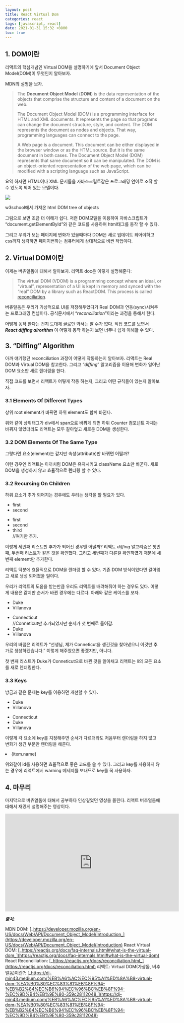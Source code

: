 ```yaml
---
layout: post
title: React Virtual Dom
categories: react
tags: [javascript, react]
date: 2021-01-31 15:32 +0800
toc: true
---
```


## 1. DOM이란

리액트의 핵심개념인 Virtual DOM을 설명하기에 앞서 Document Object Model(DOM)이 무엇인지 알아보자.

MDN의 설명을 보자.

> The **Document Object Model** (**DOM**) is the data representation of the objects that comprise the structure and content of a document on the web.
>
> The Document Object Model (DOM) is a programming interface for HTML and XML documents. It represents the page so that programs can change the document structure, style, and content. The DOM represents the document as nodes and objects. That way, programming languages can connect to the page.
>
> A Web page is a document. This document can be either displayed in the browser window or as the HTML source. But it is the same document in both cases. The Document Object Model (DOM) represents that same document so it can be manipulated. The DOM is an object-oriented representation of the web page, which can be modified with a scripting language such as JavaScript.

요약 하자면 HTML이나 XML 문서들을 자바스크립트같은 프로그래밍 언어로 조작 할 수 있도록 되어 있는 모델이다.

![](https://miro.medium.com/max/972/1*LA6AXbzvC0IQ_d2H8v3NCw.gif)

w3school에서 가져온 html DOM tree of objects

그림으로 보면 조금 더 이해가 쉽다. 저런 DOM모델을 이용하여 자바스크립트가 “document.getElementById”와 같은 코드를 사용하여 html태그를 동작 할 수 있다.

그리고 우리가 보는 페이지에 변화가 있을때마다 DOM은 새로 업데이트 되어야하고 css까지 생각하면 페이지변화는 컴퓨터에게 상대적으로 비싼 작업이다.

## 2. Virtual DOM이란

이제는 버츄얼돔에 대해서 알아보자. 리액트 doc은 이렇게 설명해준다:

> The virtual DOM (VDOM) is a programming concept where an ideal, or “virtual”, representation of a UI is kept in memory and synced with the “real” DOM by a library such as ReactDOM. This process is called [reconciliation](https://reactjs.org/docs/reconciliation.html).

버츄얼돔은 우리가 가상적으로 UI를 저장해두었다가 Real DOM과 연동(sync)시켜주는 프로그래밍 컨셉이다. 공식문서에서 “_reconciliation_”이라는 과정을 통해서 한다.

어떻게 동작 한다는 건지 도대체 글로만 봐서는 알 수가 없다. 직접 코드를 보면서 **_React diffing alrorithm_** 이 어떻게 동작 하는지 보면 너무나 쉽게 이해할 수 있다.

## 3. “Diffing” Algorithm

아까 얘기했던 reconciliation 과정이 어떻게 작동하는지 알아보자. 리액트는 Real DOM과 Virtual DOM을 참고한다. 그리고 “_diffing_” 알고리즘을 이용해 변화가 일어난 DOM 요소만 새로 렌더링을 한다.

직접 코드를 보면서 리액트가 어떻게 작동 하는지, 그리고 어떤 규칙들이 있는지 알아보자.

### 3.1 Elements Of Different Types

상위 root element가 바뀌면 하위 element도 함께 바뀐다.

<div>  
  <Counter />  
</div>  
  
<span>  
  <Counter />  
</span>

위와 같이 상위태그가 div에서 span으로 바뀌게 되면 하위 Counter 컴포넌트 자체는 바뀌지 않았더라도 리액트는 모두 갈아엎고 새로운 DOM을 생성한다.

### 3.2 DOM Elements Of The Same Type

그렇다면 요소(element)는 같지만 속성(attribute)만 바뀌면 어떨까?

<div className="before" title="stuff" />  
  
<div className="after" title="stuff" />

이런 경우엔 리액트는 아까처럼 DOM은 유지시키고 className 요소만 바꾼다. 새로 DOM을 생성하지 않고 효율적으로 렌더링 할 수 있다.

### 3.2 Recursing On Children

하위 요소가 추가 되어지는 경우에도 우리는 생각을 할 필요가 있다.

<ul>  
  <li>first</li>  
  <li>second</li>  
</ul>  
  
<ul>  
  <li>first</li>  
  <li>second</li>  
  <li>third</li> //여기만 추가.  
</ul>

이렇게 세번째 리스트만 추가가 되어진 경우엔 어떨까? 리액트 _diffing_ 알고리즘은 첫번째, 두번째 리스트가 같은 것을 확인했다. 그리고 세번째가 다른걸 확인하였기 때문에 세번째 element만 추가한다.

리액트 덕분에 효율적으로 DOM을 렌더링 할 수 있다. 기존 DOM 방식이었다면 갈아엎고 새로 생성 되어졌을 일이다.

우리가 리액트의 도움을 받는만큼 우리도 리액트를 배려해줘야 하는 경우도 있다. 이렇게 내용은 같지만 순서가 바뀐 경우에는 다르다. 아래와 같은 케이스를 보자.

<ul>  
  <li>Duke</li>  
  <li>Villanova</li>  
</ul>  
  
<ul>  
  <li>Connecticut</li> //Conneticut만 추가되었지만 순서가 첫 번째로 들어감.  
  <li>Duke</li>  
  <li>Villanova</li>  
</ul>

우리의 바램은 리액트가 “선생님, 제가 Conneticut을 생긴것을 찾아냈으니 이것만 추가로 생성하겠습니다.” 이렇게 해주었으면 좋겠지만, 아니다.

첫 번째 리스트가 Duke가 Conneticut으로 바뀐 것을 알아채고 리액트는 li의 모든 요소를 새로 렌더링한다.

### 3.3 Keys

방금과 같은 문제는 key를 이용하면 개선할 수 있다.

<ul>  
  <li key="2015">Duke</li>  
  <li key="2016">Villanova</li>  
</ul>  
  
<ul>  
  <li key="2014">Connecticut</li>  
  <li key="2015">Duke</li>  
  <li key="2016">Villanova</li>  
</ul>

이렇게 각 요소에 key를 지정해주면 순서가 다르더라도 처음부터 렌더링을 하지 않고 변화가 생긴 부분만 렌더링을 해준다.

<li key={item.id}>{item.name}</li>

위와같이 id를 사용하면 효율적으로 좋은 코드를 쓸 수 있다. 그리고 key를 사용하지 않는 경우에 리액트에서 warning 메세지를 보내므로 key를 꼭 사용하자.

## 4. 마무리

마지막으로 버츄얼돔에 대해서 공부하다 인상깊었던 영상을 올린다. 리액트 버추얼돔에 대해서 재밌게 설명해주는 영상이다.

<iframe width="560" height="315" src="https://www.youtube.com/embed/BYbgopx44vo" title="YouTube video player" frameborder="0" allow="accelerometer; autoplay; clipboard-write; encrypted-media; gyroscope; picture-in-picture" allowfullscreen></iframe>

**_출처:_**

MDN DOM: [_https://developer.mozilla.org/en-US/docs/Web/API/Document_Object_Model/Introduction_](https://developer.mozilla.org/en-US/docs/Web/API/Document_Object_Model/Introduction)
React Virtual DOM: [_https://reactjs.org/docs/faq-internals.html#what-is-the-virtual-dom_](https://reactjs.org/docs/faq-internals.html#what-is-the-virtual-dom)
React Reconciliation: [_https://reactjs.org/docs/reconciliation.html_](https://reactjs.org/docs/reconciliation.html)
리액트: Virtual DOM(가상돔, 버추얼돔)이란?: [_https://dj-min43.medium.com/%EB%A6%AC%EC%95%A1%ED%8A%B8-virtual-dom-%EA%B0%80%EC%83%81%EB%8F%94-%EB%B2%84%EC%B6%94%EC%96%BC%EB%8F%94-%EC%9D%B4%EB%9E%80-359c28112048_](https://dj-min43.medium.com/%EB%A6%AC%EC%95%A1%ED%8A%B8-virtual-dom-%EA%B0%80%EC%83%81%EB%8F%94-%EB%B2%84%EC%B6%94%EC%96%BC%EB%8F%94-%EC%9D%B4%EB%9E%80-359c28112048)
